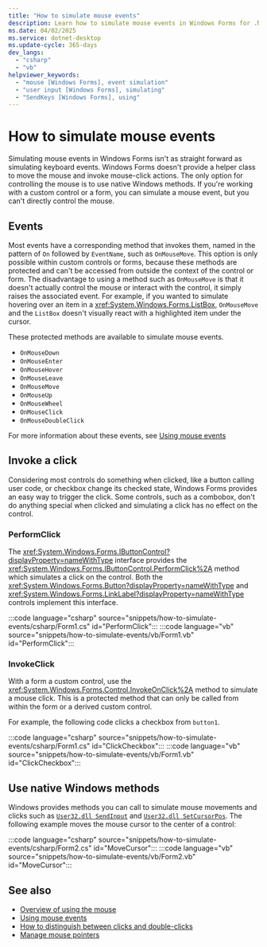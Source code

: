 ```yaml
---
title: "How to simulate mouse events"
description: Learn how to simulate mouse events in Windows Forms for .NET.
ms.date: 04/02/2025
ms.service: dotnet-desktop
ms.update-cycle: 365-days
dev_langs:
  - "csharp"
  - "vb"
helpviewer_keywords:
  - "mouse [Windows Forms], event simulation"
  - "user input [Windows Forms], simulating"
  - "SendKeys [Windows Forms], using"
---
```

# How to simulate mouse events

Simulating mouse events in Windows Forms isn't as straight forward as simulating keyboard events. Windows Forms doesn't provide a helper class to move the mouse and invoke mouse-click actions. The only option for controlling the mouse is to use native Windows methods. If you're working with a custom control or a form, you can simulate a mouse event, but you can't directly control the mouse.

## Events

Most events have a corresponding method that invokes them, named in the pattern of `On` followed by `EventName`, such as `OnMouseMove`. This option is only possible within custom controls or forms, because these methods are protected and can't be accessed from outside the context of the control or form. The disadvantage to using a method such as `OnMouseMove` is that it doesn't actually control the mouse or interact with the control, it simply raises the associated event. For example, if you wanted to simulate hovering over an item in a <xref:System.Windows.Forms.ListBox>, `OnMouseMove` and the `ListBox` doesn't visually react with a highlighted item under the cursor.

These protected methods are available to simulate mouse events.

- `OnMouseDown`
- `OnMouseEnter`
- `OnMouseHover`
- `OnMouseLeave`
- `OnMouseMove`
- `OnMouseUp`
- `OnMouseWheel`
- `OnMouseClick`
- `OnMouseDoubleClick`

For more information about these events, see [Using mouse events](events.md)

## Invoke a click

Considering most controls do something when clicked, like a button calling user code, or checkbox change its checked state, Windows Forms provides an easy way to trigger the click. Some controls, such as a combobox, don't do anything special when clicked and simulating a click has no effect on the control.

### PerformClick

The <xref:System.Windows.Forms.IButtonControl?displayProperty=nameWithType> interface provides the <xref:System.Windows.Forms.IButtonControl.PerformClick%2A> method which simulates a click on the control. Both the <xref:System.Windows.Forms.Button?displayProperty=nameWithType> and <xref:System.Windows.Forms.LinkLabel?displayProperty=nameWithType> controls implement this interface.

:::code language="csharp" source="snippets/how-to-simulate-events/csharp/Form1.cs" id="PerformClick":::
:::code language="vb" source="snippets/how-to-simulate-events/vb/Form1.vb" id="PerformClick":::

### InvokeClick

With a form a custom control, use the <xref:System.Windows.Forms.Control.InvokeOnClick%2A> method to simulate a mouse click. This is a protected method that can only be called from within the form or a derived custom control.

For example, the following code clicks a checkbox from `button1`.

:::code language="csharp" source="snippets/how-to-simulate-events/csharp/Form1.cs" id="ClickCheckbox":::
:::code language="vb" source="snippets/how-to-simulate-events/vb/Form1.vb" id="ClickCheckbox":::

## Use native Windows methods

Windows provides methods you can call to simulate mouse movements and clicks such as [`User32.dll SendInput`](/windows/win32/api/winuser/nf-winuser-sendinput) and [`User32.dll SetCursorPos`](/windows/win32/api/winuser/nf-winuser-setcursorpos). The following example moves the mouse cursor to the center of a control:

:::code language="csharp" source="snippets/how-to-simulate-events/csharp/Form2.cs" id="MoveCursor":::
:::code language="vb" source="snippets/how-to-simulate-events/vb/Form2.vb" id="MoveCursor":::

## See also

- [Overview of using the mouse](overview.md)
- [Using mouse events](events.md)
- [How to distinguish between clicks and double-clicks](how-to-distinguish-between-clicks-and-double-clicks.md)
- [Manage mouse pointers](how-to-manage-cursor-pointer.md)
